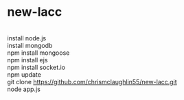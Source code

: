 new-lacc
========

<br> install node.js
<br> install mongodb
<br> npm install mongoose
<br> npm install ejs
<br> npm install socket.io
<br> npm update
<br>git clone https://github.com/chrismclaughlin55/new-lacc.git
<br>node app.js
